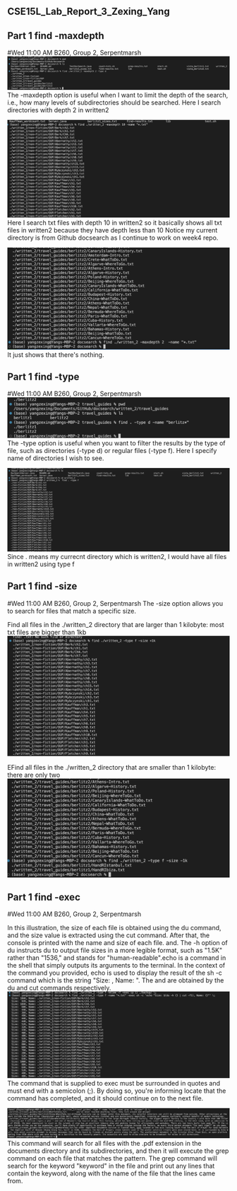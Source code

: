 ## CSE15L_Lab_Report_3_Zexing_Yang
## Part 1 find -maxdepth
#Wed 11:00 AM B260, Group 2, Serpentmarsh
![Image](report3-1.png)
The -maxdepth option is useful when I want to limit the depth of the search, i.e., 
how many levels of subdirectories should be searched. Here I search directories with depth 2 in written2

![Image](report3-2.png)
Here I search txt files with depth 10 in written2 so it basically shows all txt files in written2 because they have depth less than 10
Notice my current directory is from Github docsearch as I continue to work on week4 repo.


![Image](report3-3.png)
It just shows that there's nothing.



## Part 1 find -type
#Wed 11:00 AM B260, Group 2, Serpentmarsh
![Image](report3-4.png)
The -type option is useful when you want to filter the results by the type of file, 
such as directories (-type d) or regular files (-type f). Here I specify name of directories I wish to see.


![Image](report3-5.png)
Since . means my currecnt directory which is written2, I would have all files in written2 using type f


## Part 1 find -size
#Wed 11:00 AM B260, Group 2, Serpentmarsh
The -size option allows you to search for files that match a specific size.

Find all files in the ./written_2 directory that are larger than 1 kilobyte: most txt files are bigger than 1kb
![Image](report3-6.png)


EFind all files in the ./written_2 directory that are smaller than 1 kilobyte: there are only two
![Image](report3-7.png)


## Part 1 find -exec
#Wed 11:00 AM B260, Group 2, Serpentmarsh


In this illustration, the size of each file is obtained using the du command, and the size value is extracted using the cut command.
After that, the console is printed with the name and size of each file. and. 
The -h option of du instructs du to output file sizes in a more legible format, such as "1.5K" rather than "1536," 
and stands for "human-readable".echo is a command in the shell that simply outputs its arguments to the terminal. 
In the context of the command you provided, echo is used to display the result of the sh -c command which is the string "Size: <size>, Name: <filename>". 
The <size> and <filename> are obtained by the du and cut commands respectively.
![Image](report3-8.png)
The command that is supplied to exec must be surrounded in quotes and must end with a semicolon (;).
By doing so, you're informing locate that the command has completed, and it should continue on to the next file.




![Image](report3-9.png)
This command will search for all files with the .pdf extension in the documents directory and its subdirectories, 
and then it will execute the grep command on each file that matches the pattern. 
The grep command will search for the keyword "keyword" in the file and print out any lines that contain the keyword, 
along with the name of the file that the lines came from.
